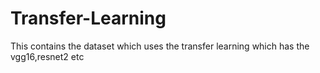 # Transfer-Learning
This contains the dataset which uses the transfer learning which has the vgg16,resnet2 etc
